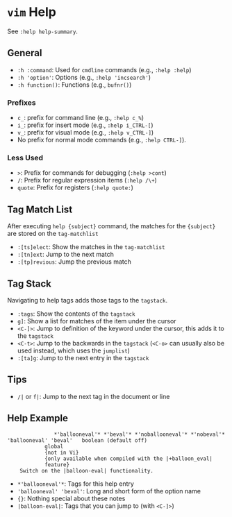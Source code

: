 # `vim` Help

See `:help help-summary`.

## General

- `:h :command`: Used for `cmdline` commands (e.g., `:help :help`)
- `:h 'option'`: Options (e.g., `:help 'incsearch'`)
- `:h function()`: Functions (e.g., `bufnr()`)

### Prefixes

- `c_`: prefix for command line (e.g., `:help c_%`)
- `i_`: prefix for insert mode (e.g., `:help i_CTRL-[`)
- `v_`: prefix for visual mode (e.g., `:help v_CTRL-]`)
- No prefix for normal mode commands (e.g., `:help CTRL-]`).

### Less Used

- `>`: Prefix for commands for debugging (`:help >cont`)
- `/`: Prefix for regular expression items (`:help /\+`)
- `quote`: Prefix for registers (`:help quote:`)

## Tag Match List

After executing `help {subject}` command, the matches for the `{subject}` are stored on the `tag-matchlist`

* `:[ts]elect`: Show the matches in the `tag-matchlist`
* `:[tn]ext`: Jump to the next match
* `:[tp]revious`: Jump the previous match

## Tag Stack

Navigating to help tags adds those tags to the `tagstack`.

* `:tags`: Show the contents of the `tagstack`
* `g]`: Show a list for matches of the item under the cursor
* `<C-]>`: Jump to definition of the keyword under the cursor, this adds it to the `tagstack`
* `<C-t>`: Jump to the backwards in the `tagstack` (`<C-o>` can usually also be used instead, which uses the `jumplist`)
* `:[ta]g`: Jump to the next entry in the `tagstack`

## Tips

* `/|` or `f|`: Jump to the next tag in the document or line

## Help Example

			       *'ballooneval'* *'beval'* *'noballooneval'* *'nobeval'*
	'ballooneval' 'beval'	boolean	(default off)
				global
				{not in Vi}
				{only available when compiled with the |+balloon_eval|
				feature}
		Switch on the |balloon-eval| functionality.

- `*'ballooneval'*`: Tags for this help entry
- `'ballooneval' 'beval'`: Long and short form of the option name
- `{}`: Nothing special about these notes
- `|balloon-eval|`: Tags that you can jump to (with `<C-]>`)
